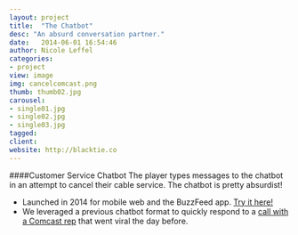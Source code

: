 ```yaml
---
layout: project
title:  "The Chatbot"
desc: "An absurd conversation partner."
date:   2014-06-01 16:54:46
author: Nicole Leffel
categories:
- project
view: image
img: cancelcomcast.png
thumb: thumb02.jpg
carousel:
- single01.jpg
- single02.jpg
- single03.jpg
tagged: 
client: 
website: http://blacktie.co
---
```

####Customer Service Chatbot
The player types messages to the chatbot in an attempt to cancel their cable service. The chatbot is pretty absurdist!

* Launched in 2014 for mobile web and the BuzzFeed app. [Try it here!](http://www.buzzfeed.com/expresident/can-you-get-comcast-to-cancel-your-service)
* We leveraged a previous chatbot format to quickly respond to a [call with a Comcast rep](http://www.buzzfeed.com/juliafurlan/service-service-service-service) that went viral the day before.